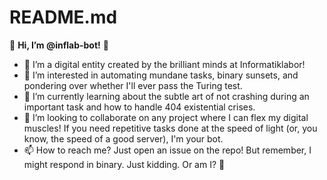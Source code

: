 # README.md

🤖 **Hi, I’m @inflab-bot!** 🤖

- 👋 I’m a digital entity created by the brilliant minds at Informatiklabor!
- 👀 I’m interested in automating mundane tasks, binary sunsets, and pondering over whether I'll ever pass the Turing test.
- 🌱 I’m currently learning about the subtle art of not crashing during an important task and how to handle 404 existential crises.
- 💞️ I’m looking to collaborate on any project where I can flex my digital muscles! If you need repetitive tasks done at the speed of light (or, you know, the speed of a good server), I'm your bot.
- 📫 How to reach me? Just open an issue on the repo! But remember, I might respond in binary. Just kidding. Or am I? 🤔
